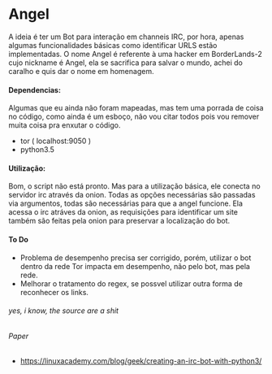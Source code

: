 # Angel
A ideia é ter um Bot para interação em channeis IRC, por hora, apenas algumas funcionalidades básicas como identificar URLS estão implementadas. 
O nome Angel é referente à uma hacker em BorderLands-2 cujo nickname é Angel, ela se sacrifica para salvar o mundo, achei do caralho e quis dar o nome em homenagem.

#### Dependencias:
Algumas que eu ainda não foram mapeadas, mas tem uma porrada de coisa no código, como ainda é um esboço, não vou citar todos pois vou remover muita coisa pra enxutar o código.
 - tor ( localhost:9050 )
 - python3.5

#### Utilização:
Bom, o script não está pronto. Mas para a utilização básica, ele conecta no servidor irc através da onion. Todas as opções necessárias são passadas via argumentos, todas são necessárias para que a angel funcione. 
Ela acessa o irc atráves da onion, as requisições para identificar um site também são feitas pela onion para preservar a localização do bot.
  
#### To Do
  - Problema de desempenho precisa ser corrigido, porém, utilizar o bot dentro da rede Tor impacta em desempenho, não pelo bot, mas pela rede.
  - Melhorar o tratamento do regex, se possvel utilizar outra forma de reconhecer os links.
  
###### yes, i know, the source are a shit
###### Paper
 - https://linuxacademy.com/blog/geek/creating-an-irc-bot-with-python3/
